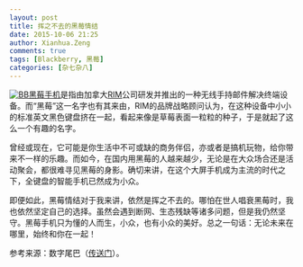 ```yaml
---
layout: post
title: 挥之不去的黑莓情结
date: 2015-10-06 21:25
author: Xianhua.Zeng
comments: true
tags: [Blackberry, 黑莓]
categories: [杂七杂八]
---
```

<p><a href="http://www.xianhuazeng.com/cn/wp-content/uploads/2015/10/BB.jpg"><img class="aligncenter size-full" src="http://www.xianhuazeng.com/cn/wp-content/uploads/2015/10/BB.jpg" alt="BB" /></a><span style="text-decoration: underline;"><a href="http://baike.baidu.com/view/242568.htm" target="_blank">黑莓手机</a></span>是指由加拿大<span style="text-decoration: underline;"><a href="http://www.rim.com/" target="_blank">RIM</a></span>公司研发并推出的一种无线手持邮件解决终端设备。而“黑莓”这一名字也有其来由，RIM的品牌战略顾问认为，在这种设备中小小的标准英文黑色键盘挤在一起，看起来像是草莓表面一粒粒的种子，于是就起了这么一个有趣的名字。<!--more--></p>
<p>曾经或现在，它可能是你生活中不可或缺的商务伴侣，亦或者是搞机玩物，给你带来不一样的乐趣。而如今，在国内用黑莓的人越来越少，无论是在大众场合还是活动聚会，都很难寻见黑莓的身影。确切来讲，在这个大屏手机成为主流的时代之下，全键盘的智能手机已然成为小众。</p>
<p>即便如此，黑莓情结对于我来讲，依然是挥之不去的。哪怕在世人唱衰黑莓时，我也依然坚定自己的选择。虽然会遇到断网、生态残缺等诸多问题，但是我仍然坚守。黑莓手机只为懂的人而生，小众，也有小众的美好。总之一句话：无论未来在哪里，始终和你在一起！</p>
<p>参考来源：数字尾巴（<span style="text-decoration: underline;"><a href="http://www.dgtle.com/article-7917-1.html" target="_blank">传送门</a></span>）。</p>